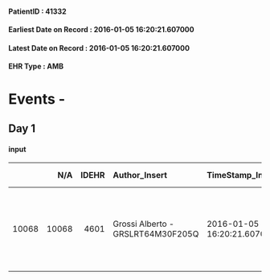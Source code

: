 
#### PatientID : 41332
#### Earliest Date on Record : 2016-01-05 16:20:21.607000
#### Latest Date on Record : 2016-01-05 16:20:21.607000
#### EHR Type : AMB

# Events - 

## Day 1

#### input
|       |    N/A |   IDEHR | Author_Insert                     | TimeStamp_Insert           | EHRType   |   PatientID |   IDDigitalSignDocument | persone_vicine   |   Unnamed: 0_x.1 |   IDANAMNESI_SOCIALE | Patient   | FamigliaAltro   | Paziente_T   | FamigliaAltro_T   |   Non_Rilevabile_x.1 | Note_Non_Rilevabile_x.1   | opt_Problemi   | Note_I     | chk_contr_sintomi   | opt_paziente_a   | opt_famiglia_a   | opt_adeguatezza   | ds_note_ad                                                                  | opt_paziente_solo   | opt_presente_assente   | Presenza_minori   | Caregiver_principale   | opt_capacita     | opt_risorse_ec   | opt_paziente_ad   | opt_caregiver_ad   | Needs     | Domestic partnership   | Fragility                    |
|------:|-------:|--------:|:----------------------------------|:---------------------------|:----------|------------:|------------------------:|:-----------------|-----------------:|---------------------:|:----------|:----------------|:-------------|:------------------|---------------------:|:--------------------------|:---------------|:-----------|:--------------------|:-----------------|:-----------------|:------------------|:----------------------------------------------------------------------------|:--------------------|:-----------------------|:------------------|:-----------------------|:-----------------|:-----------------|:------------------|:-------------------|:----------|:-----------------------|:-----------------------------|
| 10068 |  10068 |    4601 | Grossi Alberto - GRSLRT64M30F205Q | 2016-01-05 16:20:21.607000 | AMB       |       41332 |                  234816 | N/A              |             2204 |                 1482 | No#0      | Si#1            | No#0         | Si#1              |                    0 | NR                        | No#0           | Pz confuso | controllo sintomi#0 | Indefinite#2     | Congruenti#1     | No#0              | Vive con la moglie anziana che non √® in grado di gestire un rientro a casa | No#0                | Presente#1             | No#0              | daughter Anna          | Incrementabile#1 | Da valutare#2    | Totale#2          | Totale#2           | Clinici#0 | Coniuge/Convivente#0   | sovraccarico assistenziale#4 |


